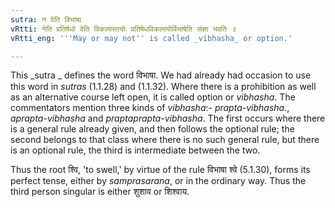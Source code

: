 ```yaml
---
sutra: न वेति विभाषा
vRtti: नेति प्रतिषेधो वेति विकल्पस्तयोः प्रतिषेधविकल्पयोर्विभाषेति संज्ञा भवति ॥
vRtti_eng: '''May or may not'' is called _vibhasha_ or option.'

---
```

This _sutra _ defines the word विभाषा. We had already had occasion to use this word in _sutras_ (1.1.28) and (1.1.32). Where there is a prohibition as well as an alternative course left open, it is called option or _vibhasha_. The commentators mention three kinds of _vibhasha_:- _prapta_-_vibhasha_., _aprapta_-_vibhasha_ and _praptaprapta_-_vibhasha_. The first occurs where there is a general rule already given, and then follows the optional rule; the second belongs to that class where there is no such general rule, but there is an optional rule, the third is intermediate between the two.

Thus the root श्वि, 'to swell,' by virtue of the rule  विभाषा श्वे (5.1.30), forms its perfect tense, either by _samprasarana_, or in the ordinary way. Thus the third person singular is either शुशाव or शिश्वाय.